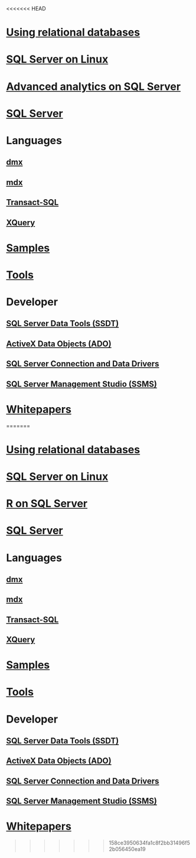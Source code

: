 <<<<<<< HEAD
# [Using relational databases](./relational-databases/toc.md)

# [SQL Server on Linux](./linux/TOC.md)

# [Advanced analytics on SQL Server](./advanced-analytics/TOC.md)

# [SQL Server](./sql-server/toc.md)

# Languages
## [dmx](./dmx/toc.md)
## [mdx](./mdx/toc.md)
## [Transact-SQL](./t-sql/toc.md)
## [XQuery](./xquery/toc.md)

# [Samples](./sample/TOC.md)

# [Tools](./tools/toc.md)

# Developer
## [SQL Server Data Tools (SSDT)](./ssdt/TOC.md)
## [ActiveX Data Objects (ADO)](./ado/TOC.md)
## [SQL Server Connection and Data Drivers](./connect/TOC.md)
## [SQL Server Management Studio (SSMS)](./ssms/toc.md)

# [Whitepapers](./whitepapers/toc.md)
=======
# [Using relational databases](./relational-databases/index.md)
# [SQL Server on Linux](./linux/index.md)		
# [R on SQL Server](./advanced-analytics/r-services/index.md)		
# [SQL Server](./sql-server/index.md)		
		
# Languages		
## [dmx](./dmx/index.md)		
## [mdx](./mdx/index.md)		
## [Transact-SQL](./t-sql/index.md)		
## [XQuery](./xquery/index.md)		
		
# [Samples](./sample/index.md)		
# [Tools](./tools/index.md)		
		
# Developer		
## [SQL Server Data Tools (SSDT)](./ssdt/index.md)		
## [ActiveX Data Objects (ADO)](./ado/index.md)		
## [SQL Server Connection and Data Drivers](./connect/index.md)		
## [SQL Server Management Studio (SSMS)](./ssms/index.md)		
		
# [Whitepapers](./whitepapers/index.md)
>>>>>>> 158ce3950634fa1c8f2bb31496f52b056450ea19
